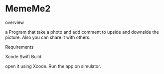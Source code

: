 # MemeMe2
overview

a Program that take a photo and add comment to upside and downside the picture. Also you can share it with others.

Requirements

Xcode
Swift
Build

open it using Xcode.
Run the app on simulator.
